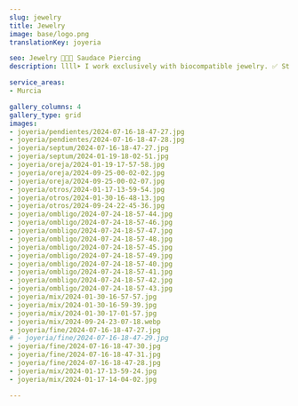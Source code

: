 ```yaml
---
slug: jewelry
title: Jewelry
image: base/logo.png
translationKey: joyeria

seo: Jewelry 🧷👂🏻 Saudace Piercing
description: llll➤ I work exclusively with biocompatible jewelry. ✅ Stock of all types, settings, ciconia, natural opals of all colors and shapes, etc.

service_areas:
- Murcia

gallery_columns: 4
gallery_type: grid
images:
- joyeria/pendientes/2024-07-16-18-47-27.jpg
- joyeria/pendientes/2024-07-16-18-47-28.jpg
- joyeria/septum/2024-07-16-18-47-27.jpg
- joyeria/septum/2024-01-19-18-02-51.jpg
- joyeria/oreja/2024-01-19-17-57-58.jpg
- joyeria/oreja/2024-09-25-00-02-02.jpg
- joyeria/oreja/2024-09-25-00-02-07.jpg
- joyeria/otros/2024-01-17-13-59-54.jpg
- joyeria/otros/2024-01-30-16-48-13.jpg
- joyeria/otros/2024-09-24-22-45-36.jpg
- joyeria/ombligo/2024-07-24-18-57-44.jpg
- joyeria/ombligo/2024-07-24-18-57-46.jpg
- joyeria/ombligo/2024-07-24-18-57-47.jpg
- joyeria/ombligo/2024-07-24-18-57-48.jpg
- joyeria/ombligo/2024-07-24-18-57-45.jpg
- joyeria/ombligo/2024-07-24-18-57-49.jpg
- joyeria/ombligo/2024-07-24-18-57-40.jpg
- joyeria/ombligo/2024-07-24-18-57-41.jpg
- joyeria/ombligo/2024-07-24-18-57-42.jpg
- joyeria/ombligo/2024-07-24-18-57-43.jpg
- joyeria/mix/2024-01-30-16-57-57.jpg
- joyeria/mix/2024-01-30-16-59-39.jpg
- joyeria/mix/2024-01-30-17-01-57.jpg
- joyeria/mix/2024-09-24-23-07-18.webp
- joyeria/fine/2024-07-16-18-47-27.jpg
# - joyeria/fine/2024-07-16-18-47-29.jpg
- joyeria/fine/2024-07-16-18-47-30.jpg
- joyeria/fine/2024-07-16-18-47-31.jpg
- joyeria/fine/2024-07-16-18-47-28.jpg
- joyeria/mix/2024-01-17-13-59-24.jpg
- joyeria/mix/2024-01-17-14-04-02.jpg

---
```

